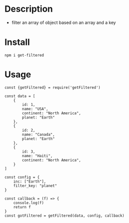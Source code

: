 # Description

- filter an array of object based on an array and a key

# Install

```
npm i get-filtered
```

# Usage

```
const {getFiltered} = require('getFiltered')

const data = [
    {
        id: 1,
        name: "USA",
        continent: "North America",
        planet: "Earth"
    },
    {
        id: 2,
        name: "Canada",
        planet: "Earth"
    },
    {
        id: 3,
        name: "Haiti",
        continent: "North America",
    }
]

const config = {
    inc: ["Earth"],
    filter_key: "planet"
}

const callback = (f) => {
    console.log(f)
    return f
}
const gotFiltered = getFiltered(data, config, callback)



```

